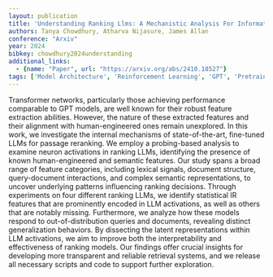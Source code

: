 ```yaml
---
layout: publication
title: 'Understanding Ranking Llms: A Mechanistic Analysis For Information Retrieval'
authors: Tanya Chowdhury, Atharva Nijasure, James Allan
conference: "Arxiv"
year: 2024
bibkey: chowdhury2024understanding
additional_links:
  - {name: "Paper", url: "https://arxiv.org/abs/2410.18527"}
tags: ['Model Architecture', 'Reinforcement Learning', 'GPT', 'Pretraining Methods', 'Transformer', 'Fine-Tuning', 'Interpretability and Explainability', 'Applications']
---
```

Transformer networks, particularly those achieving performance comparable to
GPT models, are well known for their robust feature extraction abilities.
However, the nature of these extracted features and their alignment with
human-engineered ones remain unexplored. In this work, we investigate the
internal mechanisms of state-of-the-art, fine-tuned LLMs for passage reranking.
We employ a probing-based analysis to examine neuron activations in ranking
LLMs, identifying the presence of known human-engineered and semantic features.
Our study spans a broad range of feature categories, including lexical signals,
document structure, query-document interactions, and complex semantic
representations, to uncover underlying patterns influencing ranking decisions.
  Through experiments on four different ranking LLMs, we identify statistical
IR features that are prominently encoded in LLM activations, as well as others
that are notably missing. Furthermore, we analyze how these models respond to
out-of-distribution queries and documents, revealing distinct generalization
behaviors. By dissecting the latent representations within LLM activations, we
aim to improve both the interpretability and effectiveness of ranking models.
Our findings offer crucial insights for developing more transparent and
reliable retrieval systems, and we release all necessary scripts and code to
support further exploration.
